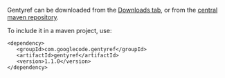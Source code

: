 Gentyref can be downloaded from the [Downloads tab](http://code.google.com/p/gentyref/downloads/list), or from the [central maven repository](http://mirrors.ibiblio.org/pub/mirrors/maven2/com/googlecode/gentyref/gentyref/).

To include it in a maven project, use:
```
<dependency>
   <groupId>com.googlecode.gentyref</groupId>
   <artifactId>gentyref</artifactId>
   <version>1.1.0</version>
</dependency>
```